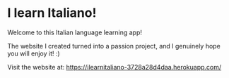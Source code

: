 # I learn Italiano!
 Welcome to this Italian language learning app! 

The website I created turned into a passion project, and I genuinely hope you will enjoy it! :)

Visit the website at: https://ilearnitaliano-3728a28d4daa.herokuapp.com/ 
